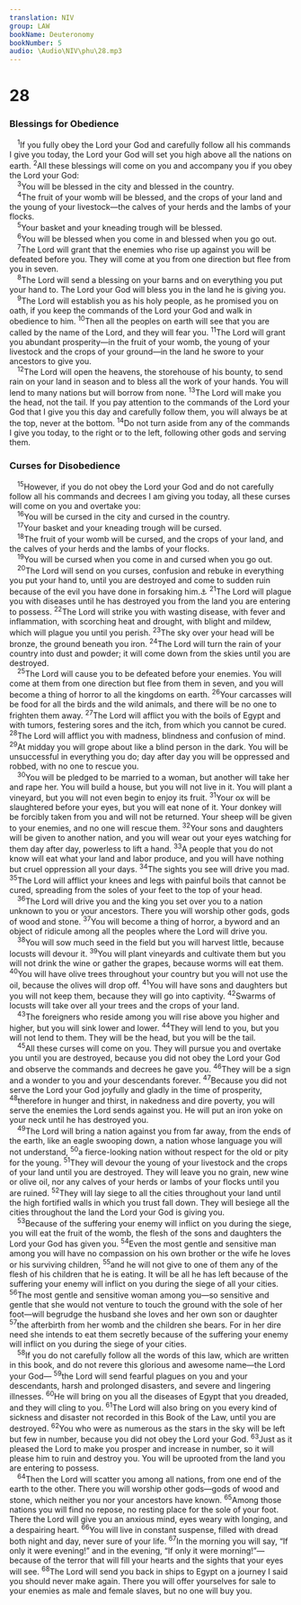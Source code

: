 ```yaml
---
translation: NIV
group: LAW
bookName: Deuteronomy 
bookNumber: 5
audio: \Audio\NIV\phu\28.mp3
---
```


<div class="title"><h1>28</h1><h3>Blessings for Obedience </h3></div>
<span class="verse phu_28_1"> <sup>1</sup>If you fully obey the Lord your God and carefully follow all his commands I give you today, the Lord your God will set you high above all the nations on earth. </span>
<span class="verse phu_28_2"><sup>2</sup>All these blessings will come on you and accompany you if you obey the Lord your God: <br/></span>
<span class="verse phu_28_3"> <sup>3</sup>You will be blessed in the city and blessed in the country. <br/></span>
<span class="verse phu_28_4"> <sup>4</sup>The fruit of your womb will be blessed, and the crops of your land and the young of your livestock—the calves of your herds and the lambs of your flocks. <br/></span>
<span class="verse phu_28_5"> <sup>5</sup>Your basket and your kneading trough will be blessed. <br/></span>
<span class="verse phu_28_6"> <sup>6</sup>You will be blessed when you come in and blessed when you go out. <br/></span>
<span class="verse phu_28_7"> <sup>7</sup>The Lord will grant that the enemies who rise up against you will be defeated before you. They will come at you from one direction but flee from you in seven. <br/></span>
<span class="verse phu_28_8"> <sup>8</sup>The Lord will send a blessing on your barns and on everything you put your hand to. The Lord your God will bless you in the land he is giving you. <br/></span>
<span class="verse phu_28_9"> <sup>9</sup>The Lord will establish you as his holy people, as he promised you on oath, if you keep the commands of the Lord your God and walk in obedience to him. </span>
<span class="verse phu_28_10"><sup>10</sup>Then all the peoples on earth will see that you are called by the name of the Lord, and they will fear you. </span>
<span class="verse phu_28_11"><sup>11</sup>The Lord will grant you abundant prosperity—in the fruit of your womb, the young of your livestock and the crops of your ground—in the land he swore to your ancestors to give you. <br/></span>
<span class="verse phu_28_12"> <sup>12</sup>The Lord will open the heavens, the storehouse of his bounty, to send rain on your land in season and to bless all the work of your hands. You will lend to many nations but will borrow from none. </span>
<span class="verse phu_28_13"><sup>13</sup>The Lord will make you the head, not the tail. If you pay attention to the commands of the Lord your God that I give you this day and carefully follow them, you will always be at the top, never at the bottom. </span>
<span class="verse phu_28_14"><sup>14</sup>Do not turn aside from any of the commands I give you today, to the right or to the left, following other gods and serving them. <br/></span>
<div class="title"><h3>Curses for Disobedience </h3></div>
<span class="verse phu_28_15"> <sup>15</sup>However, if you do not obey the Lord your God and do not carefully follow all his commands and decrees I am giving you today, all these curses will come on you and overtake you: <br/></span>
<span class="verse phu_28_16"> <sup>16</sup>You will be cursed in the city and cursed in the country. <br/></span>
<span class="verse phu_28_17"> <sup>17</sup>Your basket and your kneading trough will be cursed. <br/></span>
<span class="verse phu_28_18"> <sup>18</sup>The fruit of your womb will be cursed, and the crops of your land, and the calves of your herds and the lambs of your flocks. <br/></span>
<span class="verse phu_28_19"> <sup>19</sup>You will be cursed when you come in and cursed when you go out. <br/></span>
<span class="verse phu_28_20"> <sup>20</sup>The Lord will send on you curses, confusion and rebuke in everything you put your hand to, until you are destroyed and come to sudden ruin because of the evil you have done in forsaking him.<a data-toggle="tooltip" data-placement="bottom" title="Hebrew me">⚓</a></span>
<span class="verse phu_28_21"><sup>21</sup>The Lord will plague you with diseases until he has destroyed you from the land you are entering to possess. </span>
<span class="verse phu_28_22"><sup>22</sup>The Lord will strike you with wasting disease, with fever and inflammation, with scorching heat and drought, with blight and mildew, which will plague you until you perish. </span>
<span class="verse phu_28_23"><sup>23</sup>The sky over your head will be bronze, the ground beneath you iron. </span>
<span class="verse phu_28_24"><sup>24</sup>The Lord will turn the rain of your country into dust and powder; it will come down from the skies until you are destroyed. <br/></span>
<span class="verse phu_28_25"> <sup>25</sup>The Lord will cause you to be defeated before your enemies. You will come at them from one direction but flee from them in seven, and you will become a thing of horror to all the kingdoms on earth. </span>
<span class="verse phu_28_26"><sup>26</sup>Your carcasses will be food for all the birds and the wild animals, and there will be no one to frighten them away. </span>
<span class="verse phu_28_27"><sup>27</sup>The Lord will afflict you with the boils of Egypt and with tumors, festering sores and the itch, from which you cannot be cured. </span>
<span class="verse phu_28_28"><sup>28</sup>The Lord will afflict you with madness, blindness and confusion of mind. </span>
<span class="verse phu_28_29"><sup>29</sup>At midday you will grope about like a blind person in the dark. You will be unsuccessful in everything you do; day after day you will be oppressed and robbed, with no one to rescue you. <br/></span>
<span class="verse phu_28_30"> <sup>30</sup>You will be pledged to be married to a woman, but another will take her and rape her. You will build a house, but you will not live in it. You will plant a vineyard, but you will not even begin to enjoy its fruit. </span>
<span class="verse phu_28_31"><sup>31</sup>Your ox will be slaughtered before your eyes, but you will eat none of it. Your donkey will be forcibly taken from you and will not be returned. Your sheep will be given to your enemies, and no one will rescue them. </span>
<span class="verse phu_28_32"><sup>32</sup>Your sons and daughters will be given to another nation, and you will wear out your eyes watching for them day after day, powerless to lift a hand. </span>
<span class="verse phu_28_33"><sup>33</sup>A people that you do not know will eat what your land and labor produce, and you will have nothing but cruel oppression all your days. </span>
<span class="verse phu_28_34"><sup>34</sup>The sights you see will drive you mad. </span>
<span class="verse phu_28_35"><sup>35</sup>The Lord will afflict your knees and legs with painful boils that cannot be cured, spreading from the soles of your feet to the top of your head. <br/></span>
<span class="verse phu_28_36"> <sup>36</sup>The Lord will drive you and the king you set over you to a nation unknown to you or your ancestors. There you will worship other gods, gods of wood and stone. </span>
<span class="verse phu_28_37"><sup>37</sup>You will become a thing of horror, a byword and an object of ridicule among all the peoples where the Lord will drive you. <br/></span>
<span class="verse phu_28_38"> <sup>38</sup>You will sow much seed in the field but you will harvest little, because locusts will devour it. </span>
<span class="verse phu_28_39"><sup>39</sup>You will plant vineyards and cultivate them but you will not drink the wine or gather the grapes, because worms will eat them. </span>
<span class="verse phu_28_40"><sup>40</sup>You will have olive trees throughout your country but you will not use the oil, because the olives will drop off. </span>
<span class="verse phu_28_41"><sup>41</sup>You will have sons and daughters but you will not keep them, because they will go into captivity. </span>
<span class="verse phu_28_42"><sup>42</sup>Swarms of locusts will take over all your trees and the crops of your land. <br/></span>
<span class="verse phu_28_43"> <sup>43</sup>The foreigners who reside among you will rise above you higher and higher, but you will sink lower and lower. </span>
<span class="verse phu_28_44"><sup>44</sup>They will lend to you, but you will not lend to them. They will be the head, but you will be the tail. <br/></span>
<span class="verse phu_28_45"> <sup>45</sup>All these curses will come on you. They will pursue you and overtake you until you are destroyed, because you did not obey the Lord your God and observe the commands and decrees he gave you. </span>
<span class="verse phu_28_46"><sup>46</sup>They will be a sign and a wonder to you and your descendants forever. </span>
<span class="verse phu_28_47"><sup>47</sup>Because you did not serve the Lord your God joyfully and gladly in the time of prosperity, </span>
<span class="verse phu_28_48"><sup>48</sup>therefore in hunger and thirst, in nakedness and dire poverty, you will serve the enemies the Lord sends against you. He will put an iron yoke on your neck until he has destroyed you. <br/></span>
<span class="verse phu_28_49"> <sup>49</sup>The Lord will bring a nation against you from far away, from the ends of the earth, like an eagle swooping down, a nation whose language you will not understand, </span>
<span class="verse phu_28_50"><sup>50</sup>a fierce-looking nation without respect for the old or pity for the young. </span>
<span class="verse phu_28_51"><sup>51</sup>They will devour the young of your livestock and the crops of your land until you are destroyed. They will leave you no grain, new wine or olive oil, nor any calves of your herds or lambs of your flocks until you are ruined. </span>
<span class="verse phu_28_52"><sup>52</sup>They will lay siege to all the cities throughout your land until the high fortified walls in which you trust fall down. They will besiege all the cities throughout the land the Lord your God is giving you. <br/></span>
<span class="verse phu_28_53"> <sup>53</sup>Because of the suffering your enemy will inflict on you during the siege, you will eat the fruit of the womb, the flesh of the sons and daughters the Lord your God has given you. </span>
<span class="verse phu_28_54"><sup>54</sup>Even the most gentle and sensitive man among you will have no compassion on his own brother or the wife he loves or his surviving children, </span>
<span class="verse phu_28_55"><sup>55</sup>and he will not give to one of them any of the flesh of his children that he is eating. It will be all he has left because of the suffering your enemy will inflict on you during the siege of all your cities. </span>
<span class="verse phu_28_56"><sup>56</sup>The most gentle and sensitive woman among you—so sensitive and gentle that she would not venture to touch the ground with the sole of her foot—will begrudge the husband she loves and her own son or daughter </span>
<span class="verse phu_28_57"><sup>57</sup>the afterbirth from her womb and the children she bears. For in her dire need she intends to eat them secretly because of the suffering your enemy will inflict on you during the siege of your cities. <br/></span>
<span class="verse phu_28_58"> <sup>58</sup>If you do not carefully follow all the words of this law, which are written in this book, and do not revere this glorious and awesome name—the Lord your God— </span>
<span class="verse phu_28_59"><sup>59</sup>the Lord will send fearful plagues on you and your descendants, harsh and prolonged disasters, and severe and lingering illnesses. </span>
<span class="verse phu_28_60"><sup>60</sup>He will bring on you all the diseases of Egypt that you dreaded, and they will cling to you. </span>
<span class="verse phu_28_61"><sup>61</sup>The Lord will also bring on you every kind of sickness and disaster not recorded in this Book of the Law, until you are destroyed. </span>
<span class="verse phu_28_62"><sup>62</sup>You who were as numerous as the stars in the sky will be left but few in number, because you did not obey the Lord your God. </span>
<span class="verse phu_28_63"><sup>63</sup>Just as it pleased the Lord to make you prosper and increase in number, so it will please him to ruin and destroy you. You will be uprooted from the land you are entering to possess. <br/></span>
<span class="verse phu_28_64"> <sup>64</sup>Then the Lord will scatter you among all nations, from one end of the earth to the other. There you will worship other gods—gods of wood and stone, which neither you nor your ancestors have known. </span>
<span class="verse phu_28_65"><sup>65</sup>Among those nations you will find no repose, no resting place for the sole of your foot. There the Lord will give you an anxious mind, eyes weary with longing, and a despairing heart. </span>
<span class="verse phu_28_66"><sup>66</sup>You will live in constant suspense, filled with dread both night and day, never sure of your life. </span>
<span class="verse phu_28_67"><sup>67</sup>In the morning you will say, “If only it were evening!” and in the evening, “If only it were morning!”—because of the terror that will fill your hearts and the sights that your eyes will see. </span>
<span class="verse phu_28_68"><sup>68</sup>The Lord will send you back in ships to Egypt on a journey I said you should never make again. There you will offer yourselves for sale to your enemies as male and female slaves, but no one will buy you. <br/></span>
